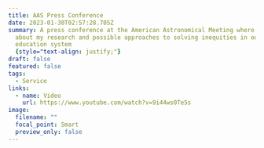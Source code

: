 ```yaml
---
title: AAS Press Conference
date: 2023-01-30T02:57:28.705Z
summary: A press conference at the American Astronomical Meeting where I talked
  about my research and possible approaches to solving inequities in our
  education system
  {style="text-align: justify;"}
draft: false
featured: false
tags:
  - Service
links:
  - name: Video
    url: https://www.youtube.com/watch?v=9i44ws0Te5s
image:
  filename: ""
  focal_point: Smart
  preview_only: false
---
```

